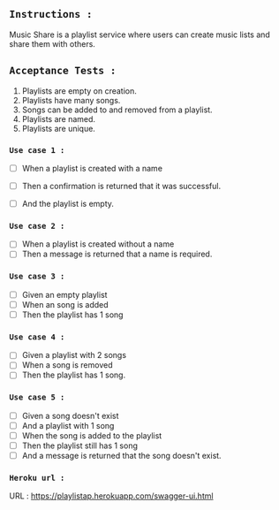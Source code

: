 ## `Instructions : `

Music Share is a playlist service where users can create music lists and share them with others.

## `Acceptance Tests :`

1. Playlists are empty on creation.
2. Playlists have many songs.
3. Songs can be added to and removed from a playlist.
4. Playlists are named.
5. Playlists are unique.

### `Use case 1 :`

  -[ ] When a playlist is created with a name
   
  -[ ] Then a confirmation is returned that it was successful.
  -[ ] And the playlist is empty.

### `Use case 2 :`

-[ ] When a playlist is created without a name
-[ ] Then a message is returned that a name is required.

### `Use case 3 :`

-[ ] Given an empty playlist
-[ ] When an song is added
-[ ] Then the playlist has 1 song

### `Use case 4 :`

-[ ] Given a playlist with 2 songs
-[ ] When a song is removed
-[ ] Then the playlist has 1 song.

### `Use case 5 :`

-[ ] Given a song doesn't exist
-[ ] And a playlist with 1 song
-[ ] When the song is added to the playlist
-[ ] Then the playlist still has 1 song
-[ ] And a message is returned that the song doesn't exist.

### `Heroku url :`

URL : https://playlistap.herokuapp.com/swagger-ui.html
